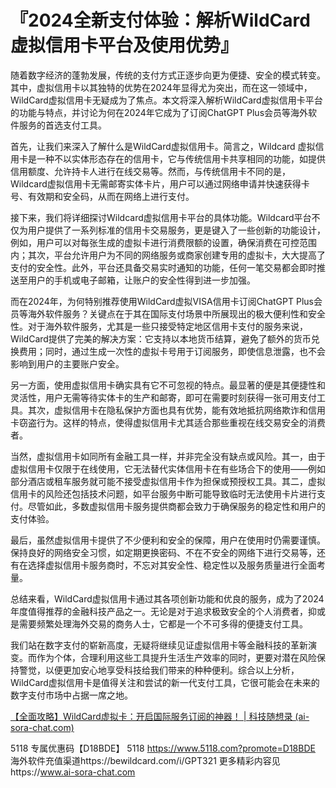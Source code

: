 # 『2024全新支付体验：解析WildCard虚拟信用卡平台及使用优势』

随着数字经济的蓬勃发展，传统的支付方式正逐步向更为便捷、安全的模式转变。其中，虚拟信用卡以其独特的优势在2024年显得尤为突出，而在这一领域中，WildCard虚拟信用卡无疑成为了焦点。本文将深入解析WildCard虚拟信用卡平台的功能与特点，并讨论为何在2024年它成为了订阅ChatGPT Plus会员等海外软件服务的首选支付工具。

首先，让我们来深入了解什么是WildCard虚拟信用卡。简言之，Wildcard 虚拟信用卡是一种不以实体形态存在的信用卡，它与传统信用卡共享相同的功能，如提供信用额度、允许持卡人进行在线交易等。然而，与传统信用卡不同的是，Wildcard虚拟信用卡无需邮寄实体卡片，用户可以通过网络申请并快速获得卡号、有效期和安全码，从而在网络上进行支付。

接下来，我们将详细探讨Wildcard虚拟信用卡平台的具体功能。Wildcard平台不仅为用户提供了一系列标准的信用卡交易服务，更是键入了一些创新的功能设计，例如，用户可以对每张生成的虚拟卡进行消费限额的设置，确保消费在可控范围内；其次，平台允许用户为不同的网络服务或商家创建专用的虚拟卡，大大提高了支付的安全性。此外，平台还具备交易实时通知的功能，任何一笔交易都会即时推送至用户的手机或电子邮箱，让账户的安全性得到进一步加强。

而在2024年，为何特别推荐使用WildCard虚拟VISA信用卡订阅ChatGPT Plus会员等海外软件服务？关键点在于其在国际支付场景中所展现出的极大便利性和安全性。对于海外软件服务，尤其是一些只接受特定地区信用卡支付的服务来说，WildCard提供了完美的解决方案：它支持以本地货币结算，避免了额外的货币兑换费用；同时，通过生成一次性的虚拟卡号用于订阅服务，即使信息泄露，也不会影响到用户的主要账户安全。

另一方面，使用虚拟信用卡确实具有它不可忽视的特点。最显著的便是其便捷性和灵活性，用户无需等待实体卡的生产和邮寄，即可在需要时刻获得一张可用支付工具。其次，虚拟信用卡在隐私保护方面也具有优势，能有效地抵抗网络欺诈和信用卡窃盗行为。这样的特点，使得虚拟信用卡尤其适合那些重视在线交易安全的消费者。

当然，虚拟信用卡如同所有金融工具一样，并非完全没有缺点或风险。其一，由于虚拟信用卡仅限于在线使用，它无法替代实体信用卡在有些场合下的使用——例如部分酒店或租车服务就可能不接受虚拟信用卡作为担保或预授权工具。其二，虚拟信用卡的风险还包括技术问题，如平台服务中断可能导致临时无法使用卡片进行支付。尽管如此，多数虚拟信用卡服务提供商都会致力于确保服务的稳定性和用户的支付体验。

最后，虽然虚拟信用卡提供了不少便利和安全的保障，用户在使用时仍需要谨慎。保持良好的网络安全习惯，如定期更换密码、不在不安全的网络下进行交易等，还有在选择虚拟信用卡服务商时，不忘对其安全性、稳定性以及服务质量进行全面考量。

总结来看，WildCard虚拟信用卡通过其各项创新功能和优良的服务，成为了2024年度值得推荐的金融科技产品之一。无论是对于追求极致安全的个人消费者，抑或是需要频繁处理海外交易的商务人士，它都是一个不可多得的便捷支付工具。

我们站在数字支付的崭新高度，无疑将继续见证虚拟信用卡等金融科技的革新演变。而作为个体，合理利用这些工具提升生活生产效率的同时，更要对潜在风险保持警觉，以便更加安心地享受科技给我们带来的种种便利。综合以上分析，WildCard虚拟信用卡是值得关注和尝试的新一代支付工具，它很可能会在未来的数字支付市场中占据一席之地。

[【全面攻略】WildCard虚拟卡：开启国际服务订阅的神器！ | 科技随想录 (ai-sora-chat.com)](https://ai-sora-chat.com/#/handbook/Comprehensive-Strategy-WildCard-Virtual-Card-A-Magic-Tool-for-Enabling-International-Service-Subscriptions.html)

5118   专属优惠码【D18BDE】
5118 https://www.5118.com?promote=D18BDE
海外软件充值渠道https://bewildcard.com/i/GPT321
更多精彩内容见https://www.ai-sora-chat.com
